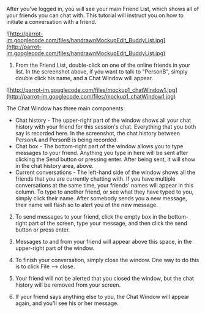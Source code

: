 After you've logged in, you will see your main Friend List, which shows all of your friends you can chat with. This tutorial will instruct you on how to initiate a conversation with a friend.

![http://parrot-im.googlecode.com/files/handrawnMockupEdit_BuddyList.jpg](http://parrot-im.googlecode.com/files/handrawnMockupEdit_BuddyList.jpg)

1. From the Friend List, double-click on one of the online friends in your list. In the screenshot above, if you want to talk to "PersonB", simply double click his name, and a Chat Window will appear.

![http://parrot-im.googlecode.com/files/mockup1_chatWindow1.jpg](http://parrot-im.googlecode.com/files/mockup1_chatWindow1.jpg)

The Chat Window has three main components:
  * Chat history - The upper-right part of the window shows all your chat history with your friend for this session's chat. Everything that you both say is recorded here. In the screenshot, the chat history between PersonA and PersonB is being recorded.
  * Chat box - The bottom-right part of the window allows you to type messages to your friend. Anything you type in here will be sent after clicking the Send button or pressing enter. After being sent, it will show in the chat history area, above.
  * Current conversations - The left-hand side of the window shows all the friends that you are currently chatting with. If you have multiple conversations at the same time, your friends' names will appear in this column. To type to another friend, or see what they have typed to you, simply click their name. After somebody sends you a new message, their name will flash so to alert you of the new message.

2. To send messages to your friend, click the empty box in the bottom-right part of the screen, type your message, and then click the send button or press enter.

3. Messages to and from your friend will appear above this space, in the upper-right part of the window.

4. To finish your conversation, simply close the window. One way to do this is to click File --> close.

5. Your friend will not be alerted that you closed the window, but the chat history will be removed from your screen.

6. If your friend says anything else to you, the Chat Window will appear again, and you'll see his or her message.